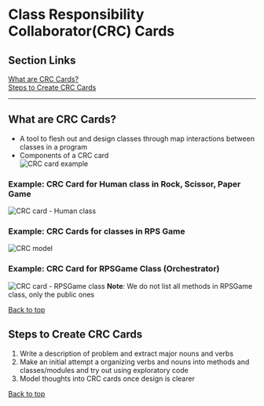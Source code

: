 # Class Responsibility Collaborator(CRC) Cards
## Section Links
[What are CRC Cards?](#what-are-crc-cards)\
[Steps to Create CRC Cards](#steps-to-create-crc-cards)

---


## What are CRC Cards?
- A tool to flesh out and design classes through map interactions between classes in a program
- Components of a CRC card\
![CRC card example](https://d1b1wr57ag5rdp.cloudfront.net/images/oop/lesson2/crc_card_components_2.jpg)

### Example: CRC Card for Human class in Rock, Scissor, Paper Game
![CRC card - Human class](https://d1b1wr57ag5rdp.cloudfront.net/images/oop/lesson2/human_crc_card.png)

### Example: CRC Cards for classes in RPS Game
![CRC model](https://d1b1wr57ag5rdp.cloudfront.net/images/oop/lesson2/crc_model.png)

### Example: CRC Card for RPSGame Class (Orchestrator)
![CRC card - RPSGame class](https://d1b1wr57ag5rdp.cloudfront.net/images/oop/lesson2/rpsgame_crc_card.png)
**Note**: We do not list all methods in RPSGame class, only the public ones

[Back to top](#section-links)


## Steps to Create CRC Cards
1. Write a description of problem and extract major nouns and verbs
2. Make an initial attempt a organizing verbs and nouns into methods and classes/modules and try out using exploratory code
3. Model thoughts into CRC cards once design is clearer

[Back to top](#section-links)



